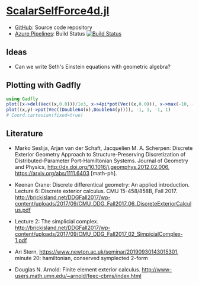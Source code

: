 # [ScalarSelfForce4d.jl](https://github.com/eschnett/ScalarSelfForce4d.jl)

* [GitHub](https://github.com/eschnett/ScalarSelfForce4d.jl): Source code repository
* [Azure
  Pipelines](https://dev.azure.com/schnetter/ScalarSelfForce4d.jl/_build):
  Build Status [![Build
  Status](https://dev.azure.com/schnetter/ScalarSelfForce4d.jl/_apis/build/status/eschnett.ScalarSelfForce4d.jl?branchName=master)](https://dev.azure.com/schnetter/ScalarSelfForce4d.jl/_build/latest?definitionId=1&branchName=master)



## Ideas

* Can we write Seth's Einstein equations with geometric algebra?



## Plotting with Gadfly

```Julia
using Gadfly
plot([x->del(Vec((x,0.0)))/1e3, x->4pi*pot(Vec((x,0.0))), x->max(-10, -1/abs(x))], -1, 1, color=["delta", "potential", "1/r"])
plot((x,y)->pot(Vec((Double64(x),Double64(y)))), -1, 1, -1, 1)
# Coord.cartesian(fixed=true)
```



## Literature

* Marko Seslija, Arjan van der Schaft, Jacquelien M. A. Scherpen:
  Discrete Exterior Geometry Approach to Structure-Preserving
  Discretization of Distributed-Parameter Port-Hamiltonian Systems.
  Journal of Geometry and Physics,
  http://dx.doi.org/10.1016/j.geomphys.2012.02.006,
  https://arxiv.org/abs/1111.6403 [math-ph].
* Keenan Crane: Discrete differentical geometry: An applied
  introduction. Lecture 6: Discrete exterior calculus. CMU
  15-458/858B, Fall 2017.
  http://brickisland.net/DDGFall2017/wp-content/uploads/2017/09/CMU_DDG_Fall2017_06_DiscreteExteriorCalculus.pdf
* Lecture 2: The simplicial complex. http://brickisland.net/DDGFall2017/wp-content/uploads/2017/09/CMU_DDG_Fall2017_02_SimpicialComplex-1.pdf

* Ari Stern, https://www.newton.ac.uk/seminar/20190930143015301,
  minute 20: hamiltonian, conserved symplected 2-form
* Douglas N. Arnold: Finite element exterior calculus.
  http://www-users.math.umn.edu/~arnold/feec-cbms/index.html
